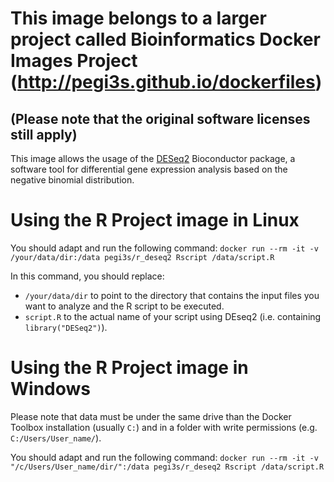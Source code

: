 # This image belongs to a larger project called Bioinformatics Docker Images Project (http://pegi3s.github.io/dockerfiles)
## (Please note that the original software licenses still apply)

This image allows the usage of the [DESeq2](http://www.bioconductor.org/packages/release/bioc/html/DESeq2.html) Bioconductor package, a software tool for differential gene expression analysis based on the negative binomial distribution.

# Using the R Project image in Linux

You should adapt and run the following command: `docker run --rm -it -v /your/data/dir:/data pegi3s/r_deseq2 Rscript /data/script.R`

In this command, you should replace:
- `/your/data/dir` to point to the directory that contains the input files you want to analyze and the R script to be executed.
- `script.R` to the actual name of your script using DEseq2 (i.e. containing `library("DESeq2")`).

# Using the R Project image in Windows

Please note that data must be under the same drive than the Docker Toolbox installation (usually `C:`) and in a folder with write permissions (e.g. `C:/Users/User_name/`).

You should adapt and run the following command: `docker run --rm -it -v "/c/Users/User_name/dir/":/data pegi3s/r_deseq2 Rscript /data/script.R`
